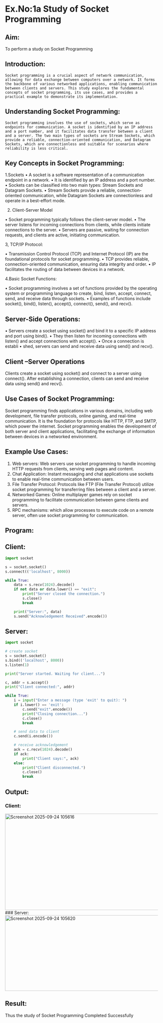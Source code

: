 # Ex.No:1a  			Study of Socket Programming

## Aim: 
To perform a study on Socket Programming
## Introduction:

 	Socket programming is a crucial aspect of network communication, allowing for data exchange between computers over a network. It forms the backbone of various networked applications, enabling communication between clients and servers. This study explores the fundamental concepts of socket programming, its use cases, and provides a practical example to demonstrate its implementation.
## Understanding Socket Programming:
	Socket programming involves the use of sockets, which serve as endpoints for communication. A socket is identified by an IP address and a port number, and it facilitates data transfer between a client and a server. The two main types of sockets are Stream Sockets, which provide a reliable, connection-oriented communication, and Datagram Sockets, which are connectionless and suitable for scenarios where reliability is less critical.
## Key Concepts in Socket Programming:
1.Sockets
•	A socket is a software representation of a communication endpoint in a network.
•	It is identified by an IP address and a port number.
•	Sockets can be classified into two main types: Stream Sockets and Datagram Sockets.
•	Stream Sockets provide a reliable, connection-oriented communication, while Datagram Sockets are connectionless and operate in a best-effort mode.

2. Client-Server Model

•	Socket programming typically follows the client-server model.
•	The server listens for incoming connections from clients, while clients initiate connections to the server.
•	Servers are passive, waiting for connection requests, and clients are active, initiating communication.

3, TCP/IP Protocol:

•	Transmission Control Protocol (TCP) and Internet Protocol (IP) are the foundational protocols for socket programming.
•	TCP provides reliable, connection-oriented communication, ensuring data integrity and order.
•	IP facilitates the routing of data between devices in a network.

4.Basic Socket Functions:

•	Socket programming involves a set of functions provided by the operating system or programming language to create, bind, listen, accept, connect, send, and receive data through sockets.
•	Examples of functions include socket(), bind(), listen(), accept(), connect(), send(), and recv().

## Server-Side Operations:

•	Servers create a socket using socket() and bind it to a specific IP address and port using bind().
•	They then listen for incoming connections with listen() and accept connections with accept().
•	Once a connection is establi
•	shed, servers can send and receive data using send() and recv().

## Client –Server Operations

Clients create a socket using socket() and connect to a server using connect().
After establishing a connection, clients can send and receive data using send() and recv().

## Use Cases of Socket Programming:
Socket programming finds applications in various domains, including web development, file transfer protocols, online gaming, and real-time communication. It is the foundation for protocols like HTTP, FTP, and SMTP, which power the internet. Socket programming enables the development of both server and client applications, facilitating the exchange of information between devices in a networked environment.
## Example Use Cases:

1.	Web servers: Web servers use socket programming to handle incoming HTTP requests from clients, serving web pages and content.
2.	Chat Application: Instant messaging and chat applications use sockets to enable real-time communication between users.
3.	File Transfer Protocol: Protocols like FTP (File Transfer Protocol) utilize socket programming for transferring files between a client and a server.
4.	Networked Games: Online multiplayer games rely on socket programming to facilitate communication between game clients and servers.
5.	RPC mechanisms: which allow processes to execute code on a remote server, often use socket programming for communication.
## Program:
## Client:
```python
import socket

s = socket.socket()
s.connect(('localhost', 8000))

while True:
    data = s.recv(1024).decode()
    if not data or data.lower() == "exit":
        print("Server closed the connection.")
        s.close()
        break

    print("Server:", data)
    s.send("Acknowledgement Received".encode())
```

## Server:
```python
import socket

# create socket
s = socket.socket()
s.bind(('localhost', 8000))  
s.listen(1)  

print("Server started. Waiting for client...")

c, addr = s.accept()
print("Client connected:", addr)

while True:
    i = input("Enter a message (type 'exit' to quit): ")
    if i.lower() == 'exit':
        c.send("exit".encode())
        print("Closing connection...")
        c.close()
        break

    # send data to client
    c.send(i.encode())

    # receive acknowledgement
    ack = c.recv(1024).decode()
    if ack:
        print("Client says:", ack)
    else:
        print("Client disconnected.")
        c.close()
        break
```
## Output:
### Client:
<img width="952" height="317" alt="Screenshot 2025-09-24 105616" src="https://github.com/user-attachments/assets/7d873e60-1d5f-4ba1-a9fd-10ac06fe5228" />
### Server:
<img width="958" height="249" alt="Screenshot 2025-09-24 105620" src="https://github.com/user-attachments/assets/04ff0e1a-088d-4774-83f2-673dde32bc1f" />

## Result:
Thus the study of Socket Programming Completed Successfully
